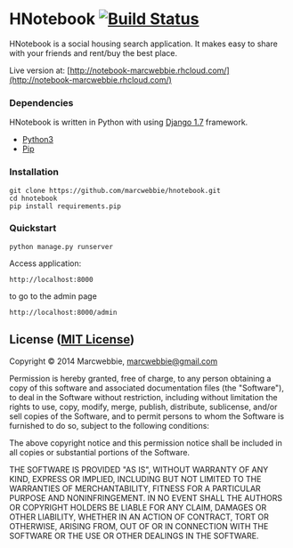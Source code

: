# HNotebook [![Build Status](https://snap-ci.com/marcwebbie/hnotebook/branch/master/build_image)](https://snap-ci.com/marcwebbie/hnotebook/branch/master)

HNotebook is a social housing search application. It makes easy to share with your friends and rent/buy the best place.

Live version at: [http://notebook-marcwebbie.rhcloud.com/](http://notebook-marcwebbie.rhcloud.com/)

### Dependencies

HNotebook is written in Python with using [Django 1.7](https://docs.djangoproject.com/en/1.7/) framework.

+ [Python3](https://www.python.org/downloads/)
+ [Pip](https://www.python.org/download)

### Installation

```
git clone https://github.com/marcwebbie/hnotebook.git
cd hnotebook
pip install requirements.pip
```

### Quickstart

```
python manage.py runserver
```

Access application:
```
http://localhost:8000
```

to go to the admin page

```
http://localhost:8000/admin
```

## License ([MIT License](http://opensource.org/licenses/mit-license.php))

Copyright © 2014 Marcwebbie, marcwebbie@gmail.com

Permission is hereby granted, free of charge, to any person obtaining
a copy of this software and associated documentation files (the
"Software"), to deal in the Software without restriction, including
without limitation the rights to use, copy, modify, merge, publish,
distribute, sublicense, and/or sell copies of the Software, and to
permit persons to whom the Software is furnished to do so, subject to
the following conditions:

The above copyright notice and this permission notice shall be
included in all copies or substantial portions of the Software.

THE SOFTWARE IS PROVIDED "AS IS", WITHOUT WARRANTY OF ANY KIND,
EXPRESS OR IMPLIED, INCLUDING BUT NOT LIMITED TO THE WARRANTIES OF
MERCHANTABILITY, FITNESS FOR A PARTICULAR PURPOSE AND
NONINFRINGEMENT. IN NO EVENT SHALL THE AUTHORS OR COPYRIGHT HOLDERS BE
LIABLE FOR ANY CLAIM, DAMAGES OR OTHER LIABILITY, WHETHER IN AN ACTION
OF CONTRACT, TORT OR OTHERWISE, ARISING FROM, OUT OF OR IN CONNECTION
WITH THE SOFTWARE OR THE USE OR OTHER DEALINGS IN THE SOFTWARE.

